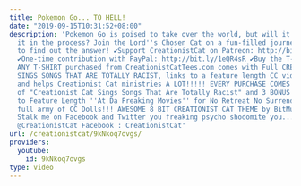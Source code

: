 ```yaml
---
title: Pokemon Go... TO HELL!
date: "2019-09-15T10:31:52+08:00"
description: 'Pokemon Go is poised to take over the world, but will it freaking destroy
  it in the process? Join the Lord''s Chosen Cat on a fun-filled journey to Poke-Hell
  to find out the answer! ✔Support CreationistCat on Patreon: http://bit.ly/1ASeYOt
  ✔One-time contribution with PayPal: http://bit.ly/1eQR4sR ✔Buy the T-Shirt: http://CreationistCatTees.com
  ANY T-SHIRT purchased from CreationistCatTees.com comes with Full CREATIONIST CAT
  SINGS SONGS THAT ARE TOTALLY RACIST, links to a feature length CC video and CC Dolls
  and helps Creationist Cat ministries A LOT!!!!! EVERY PURCHASE COMES WITH: Copy
  of "Creationist Cat Sings Songs That Are Totally Racist" and 3 BONUS MP3s! Link
  to Feature Length ''At Da Freaking Movies'' for No Retreat No Surrender! And the
  full army of CC Dolls!!! AWESOME 8 BIT CREATIONIST CAT THEME by BitMummy! https://www.youtube.com/channel/UCt0BXyigcLdnSBAsEE61LzA?annotation_id=annotation_1275680637&feature=iv&src_vid=9kNkoq7ovgs
  Stalk me on Facebook and Twitter you freaking psycho shodomite you... Twitter :
  @CreationistCat Facebook : CreationistCat'
url: /creationistcat/9kNkoq7ovgs/
providers:
  youtube:
    id: 9kNkoq7ovgs
type: video
---
```

